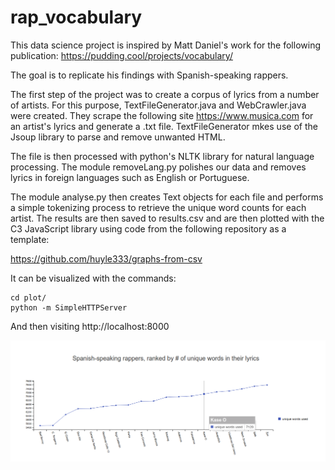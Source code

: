 # rap_vocabulary
This data science project is inspired by Matt Daniel's work for the following publication:
https://pudding.cool/projects/vocabulary/

The goal is to replicate his findings with Spanish-speaking rappers. 

The first step of the project was to create a corpus of lyrics from a number of artists. For this purpose, TextFileGenerator.java and WebCrawler.java were created. They scrape the following site https://www.musica.com for an artist's lyrics and generate a .txt file. TextFileGenerator mkes use of the Jsoup library to parse and remove unwanted HTML.

The file is then processed with python's NLTK library for natural language processing. The module removeLang.py polishes our data and removes lyrics in foreign languages such as English or Portuguese.

The module analyse.py then creates Text objects for each file and performs a simple tokenizing process to retrieve the unique word counts for each artist. The results are then saved to results.csv and are then plotted with the C3 JavaScript library using code from the following repository as a template:

https://github.com/huyle333/graphs-from-csv

It can be visualized with the commands:
```
cd plot/
python -m SimpleHTTPServer
```
And then visiting http://localhost:8000

![Alt text](/screenshot.png)
